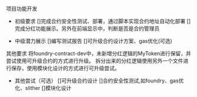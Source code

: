 项目功能开发

- 初级要求
[]完成合约安全性测试、部署，通过脚本实现合约地址自动化部署
[]完成分红功能展示。另外在前端显示中，判断是否是合约管理员

- 中级潜力展示
[]编写测试报告
[]可升级合约设计方案、gas优化(可选)

其他要求
将foundry-contract-dev中，未新增分红逻辑的MyToken进行保留，并尝试使用可升级合约的方式进行升级。
拆分出来的分红逻辑使用另外一个文件进行保存，使用模块化设计的方式进行可升级尝试。

- 其他尝试（可选）
[]可升级合约设计
[]合约安全性测试,如foundry、gas优化、slither
[]模块化设计
